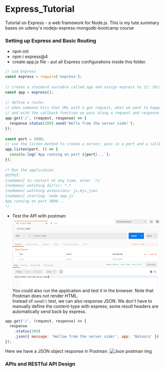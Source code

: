 # Express_Tutorial
Tutorial on Express - a web framework for Node.js. This is my tute summary bases on udemy's nodejs-express-mongodb-bootcamp course
<br/>
### Setting up Express and Basic Routing
- npm init
- npm i express@4
- create app.js file - put all Express configurations inside this folder.
```JavaScript
// use Express
const express = require('express');

// create a standard variable called app and assign express to it; this will add methods to a the variable
const app = express();

// define a route:
// when someone hits that URL with a get request, what we want to happen is specified in a callback function as the second argument,
// and with the callback function we pass along a request and response argument.
app.get('/', (request, response) => {
  response.status(200).send('Hello from the server side!');
});

const port = 3000;
// use the listen method to create a server; pass in a port and a callback function that will be called as soon as the server starts listening.
app.listen(port, () => {
  console.log(`App running on port ${port}...`);
});

/* Run the application
OUTPUT:
[nodemon] to restart at any time, enter `rs`
[nodemon] watching dir(s): *.*
[nodemon] watching extensions: js,mjs,json
[nodemon] starting `node app.js`
App running on port 3000...
*/
```
- Test the API with postman:
![postman output](images/expressPostman.png)
You could also run the application and test it in the browser. Note that Postman does not render HTML.  
Instead of ```send()``` test, we can also response JSON. We don't have to manually define the content-type with express; some result headers are automatically send back by express.
```JavaScript
app.get('/', (request, response) => {
  response
    .status(200)
    .json({ message: 'Hellow from the server side!', app: 'Natours' });
});
```  
Here we have a JSON object response in Postman.
![Json postman img](images/espressJson.png)
<br/>

### APIs and RESTful API Design

